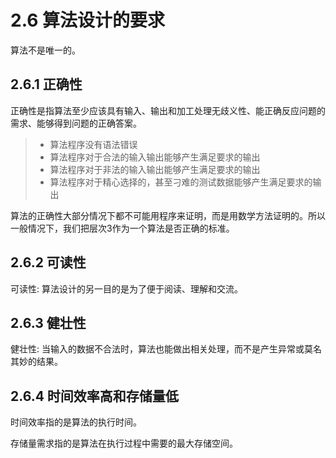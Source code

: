 # 2.6 算法设计的要求
算法不是唯一的。

## 2.6.1 正确性
正确性是指算法至少应该具有输入、输出和加工处理无歧义性、能正确反应问题的需求、能够得到问题的正确答案。

> + 算法程序没有语法错误
> + 算法程序对于合法的输入输出能够产生满足要求的输出
> + 算法程序对于非法的输入输出能够产生满足要求的输出
> + 算法程序对于精心选择的，甚至刁难的测试数据能够产生满足要求的输出

算法的正确性大部分情况下都不可能用程序来证明，而是用数学方法证明的。所以一般情况下，我们把层次3作为一个算法是否正确的标准。

## 2.6.2 可读性
可读性: 算法设计的另一目的是为了便于阅读、理解和交流。

## 2.6.3 健壮性
健壮性: 当输入的数据不合法时，算法也能做出相关处理，而不是产生异常或莫名其妙的结果。

## 2.6.4 时间效率高和存储量低
时间效率指的是算法的执行时间。

存储量需求指的是算法在执行过程中需要的最大存储空间。